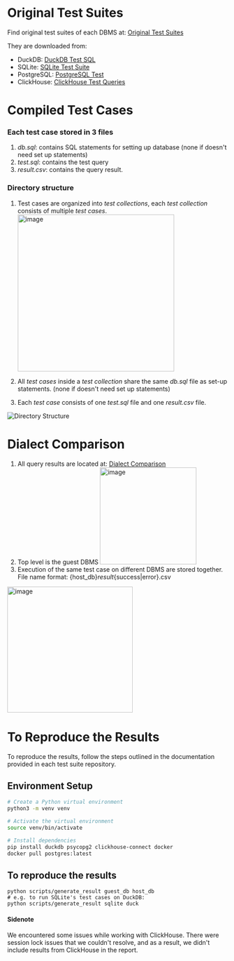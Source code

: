 # Original Test Suites

Find original test suites of each DBMS at: [Original Test Suites](https://github.com/hazelnut-99/SQL-dialects/tree/main/original-test-suites)

They are downloaded from:
- DuckDB: [DuckDB Test SQL](https://github.com/duckdb/duckdb/tree/main/test/sql)
- SQLite: [SQLite Test Suite](https://www.sqlite.org/sqllogictest/dir?ci=tip)
- PostgreSQL: [PostgreSQL Test](https://github.com/postgres/postgres/tree/master/src/test)
- ClickHouse: [ClickHouse Test Queries](https://github.com/ClickHouse/ClickHouse/tree/master/tests/queries/0_stateless)

# Compiled Test Cases
### Each test case stored in 3 files
1. *db.sql*: contains SQL statements for setting up database  (none if doesn't need set up statements)  
2. *test.sql*: contains the test query  
3. *result.csv*: contains the query result.  

### Directory structure
1. Test cases are organized into *test collections*, each *test collection* consists of multiple *test cases*.
   <img width="358" alt="image" src="https://github.com/hazelnut-99/SQL-dialects/assets/130122455/903b78f1-836c-4b18-83c4-2092b6bff6ae">

3. All *test cases* inside a *test collection* share the same *db.sql* file as set-up statements.  (none if doesn't need set up statements)  
4. Each *test case* consists of one *test.sql* file and one *result.csv* file.

![Directory Structure](https://github.com/hazelnut-99/SQL-dialects/assets/130122455/73b44a3f-681a-4793-aef6-5cd88f574712)

# Dialect Comparison

1. All query results are located at: [Dialect Comparison](https://github.com/hazelnut-99/SQL-dialects/tree/main/result-compare)  
2. Top level is the guest DBMS
   <img width="221" alt="image" src="https://github.com/hazelnut-99/SQL-dialects/assets/130122455/5679a2f1-9dcf-4a7e-b766-8c1f0617de6b">  
3. Execution of the same test case on different DBMS are stored together. File name format: {host_db}_result_{success|error}.csv
<img width="287" alt="image" src="https://github.com/hazelnut-99/SQL-dialects/assets/130122455/8b30bcb6-ef57-4d82-bac3-d0167f8dec81">


# To Reproduce the Results

To reproduce the results, follow the steps outlined in the documentation provided in each test suite repository.

## Environment Setup

```bash
# Create a Python virtual environment
python3 -m venv venv

# Activate the virtual environment
source venv/bin/activate

# Install dependencies
pip install duckdb psycopg2 clickhouse-connect docker
docker pull postgres:latest

```
## To reproduce the results
```
python scripts/generate_result guest_db host_db
# e.g. to run SQLite's test cases on DuckDB:
python scripts/generate_result sqlite duck
```

#### Sidenote
We encountered some issues while working with ClickHouse. There were session lock issues that we couldn't resolve, and as a result, we didn't include results from ClickHouse in the report.
